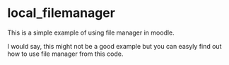 local_filemanager
=================

This is a simple example of using file manager in moodle. 

I would say, this might not be a good example but you can easyly find out how to use file manager from this code.
